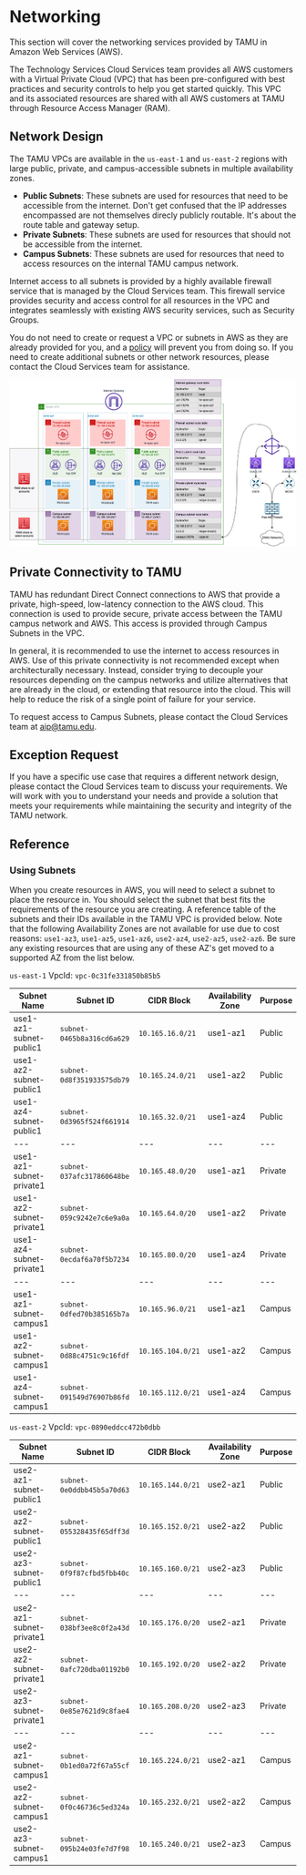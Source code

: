 # Networking

This section will cover the networking services provided by TAMU in Amazon Web Services (AWS). 

The Technology Services Cloud Services team provides all AWS customers with a Virtual Private Cloud (VPC) that has been pre-configured with best practices and security controls to help you get started quickly. This VPC and its associated resources are shared with all AWS customers at TAMU through Resource Access Manager (RAM).


## Network Design

The TAMU VPCs are available in the `us-east-1` and `us-east-2` regions with large public, private, and campus-accessible subnets in multiple availability zones.

- **Public Subnets**: These subnets are used for resources that need to be accessible from the internet. Don't get confused that the IP addresses encompassed are not themselves direcly publicly routable. It's about the route table and gateway setup.
- **Private Subnets**: These subnets are used for resources that should not be accessible from the internet.
- **Campus Subnets**: These subnets are used for resources that need to access resources on the internal TAMU campus network.

Internet access to all subnets is provided by a highly available firewall service that is managed by the Cloud Services team. This firewall service provides security and access control for all resources in the VPC and integrates seamlessly with existing AWS security services, such as Security Groups.

You do not need to create or request a VPC or subnets in AWS as they are already provided for you, and a [policy](./vpc_policy.md) will prevent you from doing so. If you need to create additional subnets or other network resources, please contact the Cloud Services team for assistance.


![TAMU VPC Network Design](./tamu_vpc_network_design.png)


## Private Connectivity to TAMU

TAMU has redundant Direct Connect connections to AWS that provide a private, high-speed, low-latency connection to the AWS cloud. This connection is used to provide secure, private access between the TAMU campus network and AWS. This access is provided through Campus Subnets in the VPC.

In general, it is recommended to use the internet to access resources in AWS. Use of this private connectivity is not recommended except when architecturally necessary. Instead, consider trying to decouple your resources depending on the campus networks and utilize alternatives that are already in the cloud, or extending that resource into the cloud. This will help to reduce the risk of a single point of failure for your service.

To request access to Campus Subnets, please contact the Cloud Services team at [aip@tamu.edu](mailto:aip@tamu.edu).


## Exception Request

If you have a specific use case that requires a different network design, please contact the Cloud Services team to discuss your requirements. We will work with you to understand your needs and provide a solution that meets your requirements while maintaining the security and integrity of the TAMU network.


## Reference

### Using Subnets

When you create resources in AWS, you will need to select a subnet to place the resource in. You should select the subnet that best fits the requirements of the resource you are creating. A reference table of the subnets and their IDs available in the TAMU VPC is provided below. Note that the following Availability Zones are not available for use due to cost reasons: `use1-az3`, `use1-az5`, `use1-az6`, `use2-az4`, `use2-az5`, `use2-az6`. Be sure any existing resources that are using any of these AZ's get moved to a supported AZ from the list below.


`us-east-1` VpcId: `vpc-0c31fe331850b85b5`

| Subnet Name | Subnet ID | CIDR Block | Availability Zone | Purpose |
|-------------|-----------|-------------------|------------|---------|
| use1-az1-subnet-public1	| `subnet-0465b8a316cd6a629` | `10.165.16.0/21` | use1-az1 | Public |
|	use1-az2-subnet-public1	| `subnet-0d8f351933575db79` | `10.165.24.0/21` | use1-az2 | Public |
|	use1-az4-subnet-public1	| `subnet-0d3965f524f661914` | `10.165.32.0/21` | use1-az4 | Public |
|---|---|---|---|---|
| use1-az1-subnet-private1 | `subnet-037afc317860648be`	| `10.165.48.0/20` | use1-az1 | Private |
|	use1-az2-subnet-private1 | `subnet-059c9242e7c6e9a0a` | `10.165.64.0/20` | use1-az2 | Private |
|	use1-az4-subnet-private1 | `subnet-0ecdaf6a70f5b7234`	| `10.165.80.0/20` | use1-az4 | Private |
|---|---|---|---|---|
| use1-az1-subnet-campus1	| `subnet-0dfed70b385165b7a` | `10.165.96.0/21` | use1-az1 | Campus |
| use1-az2-subnet-campus1	| `subnet-0d88c4751c9c16fdf` | `10.165.104.0/21` | use1-az2 | Campus |
| use1-az4-subnet-campus1	| `subnet-091549d76907b86fd` | `10.165.112.0/21` | use1-az4 | Campus |


`us-east-2` VpcId: `vpc-0890eddcc472b0dbb`

| Subnet Name | Subnet ID | CIDR Block | Availability Zone | Purpose |
|-------------|-----------|-------------------|------------|---------|
| use2-az1-subnet-public1	| `subnet-0e0ddbb45b5a70d63` | `10.165.144.0/21` | use2-az1 | Public |
|	use2-az2-subnet-public1	| `subnet-055328435f65dff3d` | `10.165.152.0/21` | use2-az2 | Public |
|	use2-az3-subnet-public1	| `subnet-0f9f87cfbd5fbb40c` | `10.165.160.0/21` | use2-az3 | Public |
|---|---|---|---|---|
| use2-az1-subnet-private1	| `subnet-038bf3ee8c0f2a43d` | `10.165.176.0/20` | use2-az1 | Private |
|	use2-az2-subnet-private1	| `subnet-0afc720dba01192b0` | `10.165.192.0/20` | use2-az2 | Private |
|	use2-az3-subnet-private1	| `subnet-0e85e7621d9c8fae4` | `10.165.208.0/20` | use2-az3 | Private |
|---|---|---|---|---|
| use2-az1-subnet-campus1	| `subnet-0b1ed0a72f67a55cf` | `10.165.224.0/21` | use2-az1 | Campus |
|	use2-az2-subnet-campus1	| `subnet-0f0c46736c5ed324a` | `10.165.232.0/21` | use2-az2 | Campus |
| use2-az3-subnet-campus1	| `subnet-095b24e03fe7d7f98` | `10.165.240.0/21` | use2-az3 | Campus |
